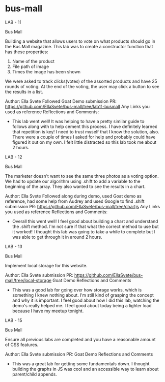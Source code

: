 # bus-mall

LAB - 11

Bus Mall

Building a website that allows users to vote on what products should go in the Bus Mall magazine. This lab was to create a constructor function that has these properties:

1. Name of the product
2. File path of image
3. Times the image has been shown

We were asked to track clicks(votes) of the assorted products and have 25 rounds of voting. At the end of the voting, the user may click a button to see the results in a list.

Author: Ella Svete
Followed Goat Demo 
submission PR: https://github.com/EllaSvete/bus-mall/tree/lab11-busmall
Any Links you used as reference
Reflections and Comments:

- This lab went well! It was helping to have a pretty similar guide to follows along with to help cement this process. I have definitely learned that repetition is key! I need to trust myself that I know the solution, also. There were a couple of times I asked for help and probably could have figured it out on my own. I felt little distracted so this lab took me about 2 hours.

LAB - 12

Bus Mall

The marketer doesn't want to see the same three photos as a voting option. We had to update our algorithm using .shift to add a variable to the beginning of the array. They also wanted to see the results in a chart.

Author: Ella Svete
Followed along during demo, used Goat demo as reference, had some help from Audrey and used Google to find .shift
submission PR: https://github.com/EllaSvete/bus-mall/tree/chartjs
Any Links you used as reference
Reflections and Comments:

- Overall this went well! I feel good about building a chart and understand the .shift method. I'm not sure if that what the correct method to use but it worked! I thought this lab was going to take a while to complete but I was able to get through it in around 2 hours. 

LAB - 13

Bus Mall

Implement local storage for this website.

Author: Ella Svete
submission PR: https://github.com/EllaSvete/bus-mall/tree/local-storage
Goat Demo
Reflections and Comments

- This was a good lab for going over how storage works, which is something I knew nothing about. I'm still kind of grasping the concept and why it is important. I feel good about how I did this lab, watching the demo's really helped me. I feel good about today being a lighter load because I have my meetup tonight.

LAB - 15

Bus Mall

Ensure all previous labs are completed and you have a reasonable amount of CSS features.

Author: Ella Svete
submission PR: 
Goat Demo
Reflections and Comments

- This was a great lab for getting some fundamentals down. I thought building the graphs in JS was cool and an accessible way to learn about parent/child appends.